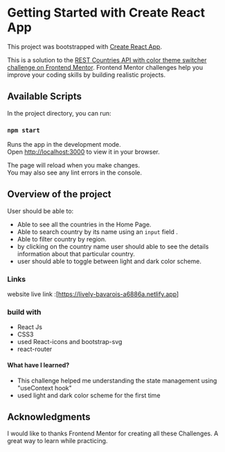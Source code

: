 # Getting Started with Create React App

This project was bootstrapped with [Create React App](https://github.com/facebook/create-react-app).

This is a solution to the [REST Countries API with color theme switcher challenge on Frontend Mentor](https://www.frontendmentor.io/challenges/rest-countries-api-with-color-theme-switcher-5cacc469fec04111f7b848ca). Frontend Mentor challenges help you improve your coding skills by building realistic projects.

## Available Scripts

In the project directory, you can run:

### `npm start`

Runs the app in the development mode.\
Open [http://localhost:3000](http://localhost:3000) to view it in your browser.

The page will reload when you make changes.\
You may also see any lint errors in the console.

## Overview of the project

User should be able to:

- Able to see all the countries in the Home Page.
- Able to search country by its name using an `input` field .
- Able to filter country by region.
- by clicking on the country name user should able to see the details information about that particular country.
- user should able to toggle between light and dark color scheme.

### Links

website live link :[https://lively-bavarois-a6886a.netlify.app]

### build with

- React Js
- CSS3
- used React-icons and bootstrap-svg
- react-router

#### What have I learned?

- This challenge helped me understanding the state management using "useContext hook"
- used light and dark color scheme for the first time

## Acknowledgments

I would like to thanks Frontend Mentor for creating all these Challenges. A great way to learn while practicing.

